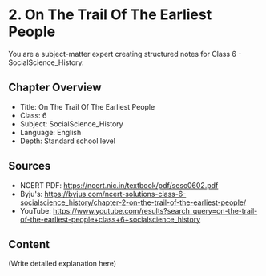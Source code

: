 # 2. On The Trail Of The Earliest People

You are a subject-matter expert creating structured notes for Class 6 - SocialScience_History.

## Chapter Overview
- Title: On The Trail Of The Earliest People
- Class: 6
- Subject: SocialScience_History
- Language: English
- Depth: Standard school level

## Sources
- NCERT PDF: https://ncert.nic.in/textbook/pdf/sesc0602.pdf
- Byju's: https://byjus.com/ncert-solutions-class-6-socialscience_history/chapter-2-on-the-trail-of-the-earliest-people/
- YouTube: https://www.youtube.com/results?search_query=on-the-trail-of-the-earliest-people+class+6+socialscience_history

## Content
(Write detailed explanation here)
